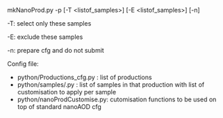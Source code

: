 

mkNanoProd.py -p <Prod> [-T <listof_samples>] [-E <listof_samples>] [-n]

-T: select only these samples

-E: exclude these samples  

-n: prepare cfg and do not submit

Config file:

 * python/Productions_cfg.py  : list of productions
 * python/samples/<Prod>.py   : list of samples in that production with list of customisation to apply per sample
 * python/nanoProdCustomise.py: cutomisation functions to be used on top of standard nanoAOD cfg 

